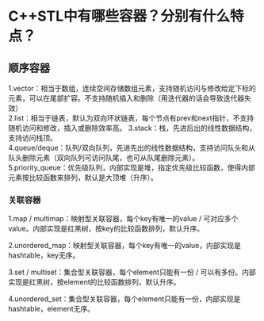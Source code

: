 # C++STL中有哪些容器？分别有什么特点？

## 顺序容器

1.vector：相当于数组，连续空间存储数组元素，支持随机访问与修改给定下标的元素，可以在尾部扩容。不支持随机插入和删除（用迭代器的话会导致迭代器失效）  
2.list：相当于链表，默认为双向环状链表，每个节点有prev和next指针，不支持随机访问和修改，插入或删除效率高。 
3.stack：栈，先进后出的线性数据结构，支持访问栈顶。  
4.queue/deque：队列/双向队列，先进先出的线性数据结构，支持访问队头和从队头删除元素（双向队列可访问队尾，也可从队尾删除元素）。  
5.priority_queue：优先级队列，内部实现是堆，指定优先级比较函数，使得内部元素按比较函数来排列，默认是大顶堆（升序）。  

### 关联容器

1.map / multimap：映射型关联容器，每个key有唯一的value / 可对应多个value。内部实现是红黑树，按key的比较函数排列，默认升序。  

2.unordered_map：映射型关联容器，每个key有唯一的value，内部实现是hashtable，key无序。  

3.set / multiset：集合型关联容器，每个element只能有一份 / 可以有多份。内部实现是红黑树，按element的比较函数排列，默认升序。    

4.unordered_set：集合型关联容器，每个element只能有一份，内部实现是hashtable，element无序。  

